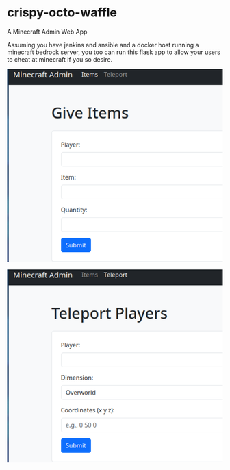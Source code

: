 # crispy-octo-waffle
A Minecraft Admin Web App

Assuming you have jenkins and ansible and a docker host running a minecraft bedrock server, you too can run this flask app to allow your users to cheat at minecraft if you so desire. 

![Alt text](/screenshots/items.png?raw=true "Give yourself crap")

![Alt text](/screenshots/teleport.png?raw=true "Go anywhere")
